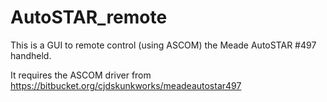 # AutoSTAR_remote
This is a GUI to remote control (using ASCOM) the Meade AutoSTAR #497 handheld.

It requires the ASCOM driver from https://bitbucket.org/cjdskunkworks/meadeautostar497

